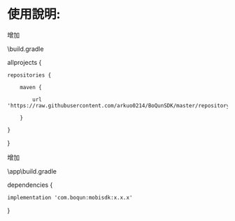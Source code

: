# 使用說明:

增加

\build.gradle

allprojects {

    repositories {
    
        maven {
        
            url 'https://raw.githubusercontent.com/arkuo0214/BoQunSDK/master/repository'
            
        }
        
    }
    
}

增加

\app\build.gradle

dependencies {

    implementation 'com.boqun:mobisdk:x.x.x'
    
}

